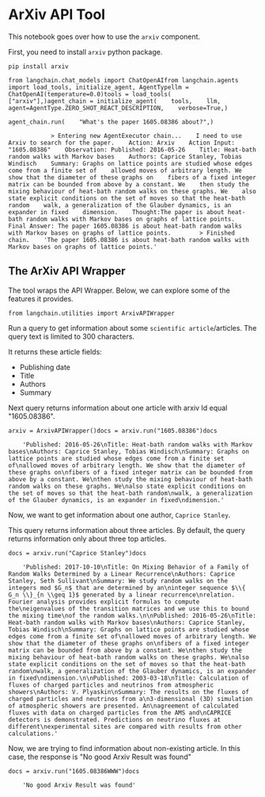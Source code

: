 ArXiv API Tool
==============

This notebook goes over how to use the `arxiv` component.

First, you need to install `arxiv` python package.

    pip install arxiv

    from langchain.chat_models import ChatOpenAIfrom langchain.agents import load_tools, initialize_agent, AgentTypellm = ChatOpenAI(temperature=0.0)tools = load_tools(    ["arxiv"],)agent_chain = initialize_agent(    tools,    llm,    agent=AgentType.ZERO_SHOT_REACT_DESCRIPTION,    verbose=True,)

    agent_chain.run(    "What's the paper 1605.08386 about?",)

                > Entering new AgentExecutor chain...    I need to use Arxiv to search for the paper.    Action: Arxiv    Action Input: "1605.08386"    Observation: Published: 2016-05-26    Title: Heat-bath random walks with Markov bases    Authors: Caprice Stanley, Tobias Windisch    Summary: Graphs on lattice points are studied whose edges come from a finite set of    allowed moves of arbitrary length. We show that the diameter of these graphs on    fibers of a fixed integer matrix can be bounded from above by a constant. We    then study the mixing behaviour of heat-bath random walks on these graphs. We    also state explicit conditions on the set of moves so that the heat-bath random    walk, a generalization of the Glauber dynamics, is an expander in fixed    dimension.    Thought:The paper is about heat-bath random walks with Markov bases on graphs of lattice points.    Final Answer: The paper 1605.08386 is about heat-bath random walks with Markov bases on graphs of lattice points.        > Finished chain.    'The paper 1605.08386 is about heat-bath random walks with Markov bases on graphs of lattice points.'

The ArXiv API Wrapper[​](#the-arxiv-api-wrapper "Direct link to The ArXiv API Wrapper")
---------------------------------------------------------------------------------------

The tool wraps the API Wrapper. Below, we can explore some of the features it provides.

    from langchain.utilities import ArxivAPIWrapper

Run a query to get information about some `scientific article`/articles. The query text is limited to 300 characters.

It returns these article fields:

*   Publishing date
*   Title
*   Authors
*   Summary

Next query returns information about one article with arxiv Id equal "1605.08386".

    arxiv = ArxivAPIWrapper()docs = arxiv.run("1605.08386")docs

        'Published: 2016-05-26\nTitle: Heat-bath random walks with Markov bases\nAuthors: Caprice Stanley, Tobias Windisch\nSummary: Graphs on lattice points are studied whose edges come from a finite set of\nallowed moves of arbitrary length. We show that the diameter of these graphs on\nfibers of a fixed integer matrix can be bounded from above by a constant. We\nthen study the mixing behaviour of heat-bath random walks on these graphs. We\nalso state explicit conditions on the set of moves so that the heat-bath random\nwalk, a generalization of the Glauber dynamics, is an expander in fixed\ndimension.'

Now, we want to get information about one author, `Caprice Stanley`.

This query returns information about three articles. By default, the query returns information only about three top articles.

    docs = arxiv.run("Caprice Stanley")docs

        'Published: 2017-10-10\nTitle: On Mixing Behavior of a Family of Random Walks Determined by a Linear Recurrence\nAuthors: Caprice Stanley, Seth Sullivant\nSummary: We study random walks on the integers mod $G_n$ that are determined by an\ninteger sequence $\\{ G_n \\}_{n \\geq 1}$ generated by a linear recurrence\nrelation. Fourier analysis provides explicit formulas to compute the\neigenvalues of the transition matrices and we use this to bound the mixing time\nof the random walks.\n\nPublished: 2016-05-26\nTitle: Heat-bath random walks with Markov bases\nAuthors: Caprice Stanley, Tobias Windisch\nSummary: Graphs on lattice points are studied whose edges come from a finite set of\nallowed moves of arbitrary length. We show that the diameter of these graphs on\nfibers of a fixed integer matrix can be bounded from above by a constant. We\nthen study the mixing behaviour of heat-bath random walks on these graphs. We\nalso state explicit conditions on the set of moves so that the heat-bath random\nwalk, a generalization of the Glauber dynamics, is an expander in fixed\ndimension.\n\nPublished: 2003-03-18\nTitle: Calculation of fluxes of charged particles and neutrinos from atmospheric showers\nAuthors: V. Plyaskin\nSummary: The results on the fluxes of charged particles and neutrinos from a\n3-dimensional (3D) simulation of atmospheric showers are presented. An\nagreement of calculated fluxes with data on charged particles from the AMS and\nCAPRICE detectors is demonstrated. Predictions on neutrino fluxes at different\nexperimental sites are compared with results from other calculations.'

Now, we are trying to find information about non-existing article. In this case, the response is "No good Arxiv Result was found"

    docs = arxiv.run("1605.08386WWW")docs

        'No good Arxiv Result was found'